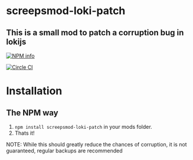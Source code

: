 # screepsmod-loki-patch

## This is a small mod to patch a corruption bug in lokijs

[![NPM info](https://nodei.co/npm/screepsmod-loki-patch.png?downloads=true)](https://npmjs.org/package/screepsmod-loki-patch)

[![Circle CI](https://circleci.com/gh/ScreepsMods/screepsmod-loki-patch.svg?style=shield)](https://circleci.com/gh/ScreepsMods/screepsmod-loki-patch)

# Installation 

## The NPM way
1. `npm install screepsmod-loki-patch` in your mods folder.
2. Thats it!

NOTE: While this should greatly reduce the chances of corruption, it is not guaranteed, regular backups are recommended